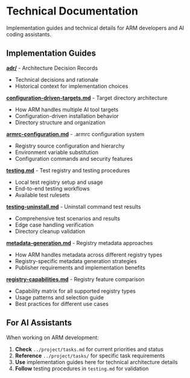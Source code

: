 # Technical Documentation

Implementation guides and technical details for ARM developers and AI coding assistants.

## Implementation Guides

**[adr/](adr/)** - Architecture Decision Records
- Technical decisions and rationale
- Historical context for implementation choices

**[configuration-driven-targets.md](configuration-driven-targets.md)** - Target directory architecture
- How ARM handles multiple AI tool targets
- Configuration-driven installation behavior
- Directory structure and organization

**[armrc-configuration.md](armrc-configuration.md)** - .armrc configuration system
- Registry source configuration and hierarchy
- Environment variable substitution
- Configuration commands and security features

**[testing.md](testing.md)** - Test registry and testing procedures
- Local test registry setup and usage
- End-to-end testing workflows
- Available test rulesets

**[testing-uninstall.md](testing-uninstall.md)** - Uninstall command test results
- Comprehensive test scenarios and results
- Edge case handling verification
- Directory cleanup validation

**[metadata-generation.md](metadata-generation.md)** - Registry metadata approaches
- How ARM handles metadata across different registry types
- Registry-specific metadata generation strategies
- Publisher requirements and implementation benefits

**[registry-capabilities.md](registry-capabilities.md)** - Registry feature comparison
- Capability matrix for all supported registry types
- Usage patterns and selection guide
- Best practices for different use cases

## For AI Assistants

When working on ARM development:
1. **Check** `../project/tasks.md` for current priorities and status
2. **Reference** `../project/tasks/` for specific task requirements
3. **Use** implementation guides here for technical architecture details
4. **Follow** testing procedures in `testing.md` for validation
